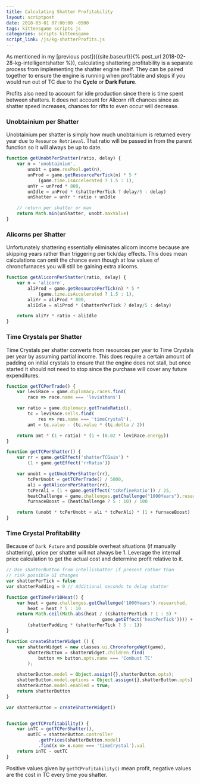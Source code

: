 ```yaml
---
title: Calculating Shatter Profitability
layout: scriptpost
date: 2018-03-01 07:00:00 -0500
tags: kittensgame scripts js
categories: scripts kittensgame
script_link: /js/kg-shatterProfits.js
---
```


As mentioned in my [previous post]({{site.baseurl}}{% post_url
2018-02-28-kg-intelligentshatter %}), calculating shattering
profitability is a separate process from implementing the shatter
engine itself.  They can be paired together to ensure the engine is
running when profitable and stops if you would run out of TC due to
the **Cycle** or **Dark Future**.

Profits also need to account for idle production since there is time
spent between shatters.  It does not account for Alicorn rift chances
since as shatter speed increases, chances for rifts to even occur will
decrease.

### Unobtainium per Shatter

Unobtainium per shatter is simply how much unobtainium is returned
every year due to `Resource Retrieval`.  That ratio will be passed in
from the parent function so it will always be up to date.

```js
function getUnobtPerShatter(ratio, delay) {
    var n = 'unobtainium',
        unobt = game.resPool.get(n),
        unProd = game.getResourcePerTick(n) * 5 *
            (game.time.isAccelerated ? 1.5 : 1),
        unYr = unProd * 800,
        unIdle = unProd * (shatterPerTick ? delay/5 : delay)
        unShatter = unYr * ratio + unIdle

    // return per shatter or max
    return Math.min(unShatter, unobt.maxValue)
}
```

### Alicorns per Shatter

Unfortunately shattering essentially eliminates alicorn income because
are skipping years rather than triggering per tick/day effects.  This
does mean calculations can omit the chance even though at low values
of chronofurnaces you will still be gaining extra alicorns.

```js
function getAlicornPerShatter(ratio, delay) {
    var n = 'alicorn',
        aliProd = game.getResourcePerTick(n) * 5 *
            (game.time.isAccelerated ? 1.5 : 1),
        aliYr = aliProd * 800,
        aliIdle = aliProd * (shatterPerTick ? delay/5 : delay)

    return aliYr * ratio + aliIdle
}
```

### Time Crystals per Shatter

Time Crystals per shatter converts from resources per year to Time
Crystals per year by assuming partial income.  This does require a
certain amount of padding on initial crystals to ensure that the
engine does not stall, but once started it should not need to stop
since the purchase will cover any future expenditures.

```js
function getTCPerTrade() {
    var leviRace = game.diplomacy.races.find(
        race => race.name === 'leviathans')

    var ratio = game.diplomacy.getTradeRatio(),
        tc = leviRace.sells.find(
            res => res.name === 'timeCrystal'),
        amt = tc.value - (tc.value * (tc.delta / 2))

    return amt * (1 + ratio) * (1 + (0.02 * leviRace.energy))
}

function getTCPerShatter() {
    var rr = game.getEffect('shatterTCGain') *
        (1 + game.getEffect('rrRatio'))

    var unobt = getUnobtPerShatter(rr),
        tcPerUnobt = getTCPerTrade() / 5000,
        ali = getAlicornPerShatter(rr),
        tcPerAli = (1 + game.getEffect('tcRefineRatio')) / 25,
        heatChallenge = game.challenges.getChallenge("1000Years").researched,
        furnaceBoost = (heatChallenge ? 5 : 10) / 100

    return (unobt * tcPerUnobt + ali * tcPerAli) * (1 + furnaceBoost)
}
```

### Time Crystal Profitability

Because of `Dark Future` and possible overheat situations (if manually
shattering), price per shatter will not always be 1.  Leverage the
internal price calculation to get the actual cost and determine profit
relative to it.

```js
// Use shatterButton from intellishatter if present rather than
// risk possible UI changes
var shatterPerTick = false
var shatterPadding = 0 // Additional seconds to delay shatter

function getTimePer10Heat() {
    var heat = game.challenges.getChallenge('1000Years').researched,
        heat = heat ? 5 : 10
    return Math.ceil(Math.abs(heat / ((shatterPerTick ? 1 : 5) *
                                    game.getEffect('heatPerTick')))) +
        (shatterPadding * (shatterPerTick ? 5 : 1))
}

function createShatterWidget () {
    var shatterWidget = new classes.ui.ChronoforgeWgt(game),
        shatterButton = shatterWidget.children.find(
            button => button.opts.name === 'Combust TC'
        );

    shatterButton.model = Object.assign({},shatterButton.opts);
    shatterButton.model.options = Object.assign({},shatterButton.opts)
    shatterButton.model.enabled = true;
    return shatterButton
}

var shatterButton = createShatterWidget()


function getTCProfitability() {
    var inTC = getTCPerShatter(),
        outTC = shatterButton.controller
            .getPrices(shatterButton.model)
            .find(x => x.name === 'timeCrystal').val
    return inTC - outTC
}
```

Positive values given by `getTCProfitability()` mean profit, negative
values are the cost in TC every time you shatter.
